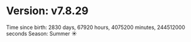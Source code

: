 # Version: v7.8.29
Time since birth: 2830 days, 67920 hours, 4075200 minutes, 244512000 seconds
Season: Summer ☀️
